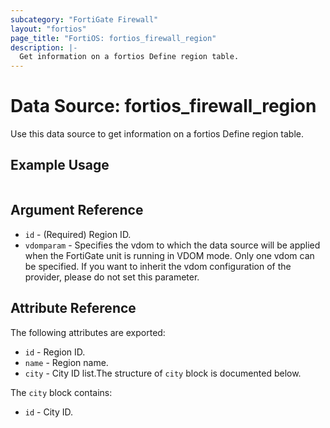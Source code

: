 ```yaml
---
subcategory: "FortiGate Firewall"
layout: "fortios"
page_title: "FortiOS: fortios_firewall_region"
description: |-
  Get information on a fortios Define region table.
---
```


# Data Source: fortios_firewall_region
Use this data source to get information on a fortios Define region table.


## Example Usage

```hcl

```

## Argument Reference

* `id` - (Required) Region ID.
* `vdomparam` - Specifies the vdom to which the data source will be applied when the FortiGate unit is running in VDOM mode. Only one vdom can be specified. If you want to inherit the vdom configuration of the provider, please do not set this parameter.

## Attribute Reference

The following attributes are exported:

* `id` - Region ID.
* `name` - Region name.
* `city` - City ID list.The structure of `city` block is documented below.

The `city` block contains:

* `id` - City ID.
